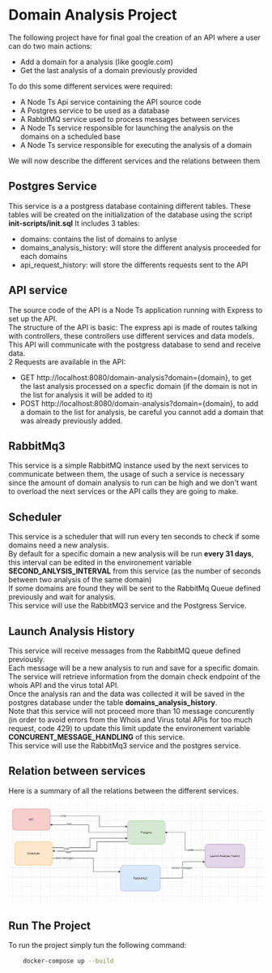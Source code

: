 # Domain Analysis Project

The following project have for final goal the creation of an API where a user can do two main actions: 
* Add a domain for a analysis (like google.com)
* Get the last analysis of a domain previously provided

To do this some different services were required:
* A Node Ts Api service containing the API source code
* A Postgres service to be used as a database
* A RabbitMQ service used to process messages between services
* A Node Ts service responsible for launching the analysis on the domains on a scheduled base
* A Node Ts service responsible for executing the analysis of a domain

We will now describe the different services and the relations between them

## Postgres Service

This service is a a postgress database containing different tables. 
These tables will be created on the initialization of the database using the script **init-scripts/init.sql** 
It includes 3 tables:
* domains: contains the list of domains to anlyse
* domains_analysis_history: will store the different analysis proceeded for each domains
* api_request_history: will store the differents requests sent to the API

## API service

The source code of the API is a Node Ts application running with Express to set up the API.  
The structure of the API is basic: The express api is made of routes talking with controllers, these controllers use different services and data models.  
This API will communicate with the postgress database to send and receive data.  
2 Requests are available in the API:  
* GET http://localhost:8080/domain-analysis?domain={domain}, to get the last analysis processed on a specfic domain (if the domain is not in the list for analysis it will be added to it)
* POST http://localhost:8080/domain-analysis?domain={domain}, to add a domain to the list for analysis, be careful you cannot add a domain that was already previously added.

## RabbitMq3

This service is a simple RabbitMQ instance used by the next services to communicate between them, the usage of such a service is necessary since the amount of domain analysis to run can be high and we don't want to overload the next services or the API calls they are going to make.  

## Scheduler

This service is a scheduler that will run every ten seconds to check if some domains need a new analysis.  
By default for a specific domain a new analysis will be run **every 31 days**, this interval can be edited in the environement variable **SECOND_ANLYSIS_INTERVAL** from this service (as the number of seconds between two analysis of the same domain)   
If some domains are found they will be sent to the RabbitMq Queue defined previously and wait for analysis.  
This service will use the RabbitMQ3 service and the Postgress Service.  

## Launch Analysis History

This service will receive messages from the RabbitMQ queue defined previously.   
Each message will be a new analysis to run and save for a specific domain.  
The service will retrieve information from the domain check endpoint of the whois API and the virus total API.  
Once the analysis ran and the data was collected it will be saved in the postgres database under the table **domains_analysis_history**.  
Note that this service will not proceed more than 10 message concurently (in order to avoid errors from the Whois and Virus total APis for too much request, code 429) to update this limit update the environement variable **CONCURENT_MESSAGE_HANDLING** of this service.  
This service will use the RabbitMq3 service and the postgres service.  

## Relation between services

Here is a summary of all the relations between the different services.  

![services relations](./services-relations.png)

## Run The Project

To run the project simply tun the following command:  
```bash
    docker-compose up --build
```

